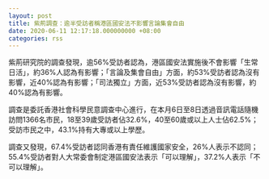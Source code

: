 ```yaml
---
layout: post
title: 紫荊調查：逾半受訪者稱港區國安法不影響言論集會自由
date: 2020-06-11 12:17:18.000000000 +08:00
categories: rss
---
```


紫荊研究院的調查發現，逾56%受訪者認為，港區國安法實施後不會影響「生常日活」，約36%人認為有影響；「言論及集會自由」方面，約53%受訪者認為沒有影響，近40%認為有影響；「司法獨立」方面，近53%受訪者認為沒有影響，約40%認為有影響。

調查是委託香港社會科學民意調查中心進行，在本月6日至8日透過音訊電話隨機訪問1366名市民，18至39歲受訪者佔32.6%，40至60歲或以上人士佔62.5%；受訪市民之中，43.1%持有大專或以上學歷。

調查又發現，67.4%受訪者認同香港有責任維護國家安全，26%人表示不認同；55.4%受訪者對人大常委會制定港區國安法表示「可以理解」，37.2%人表示「不可以理解」。
